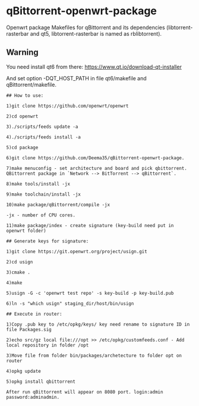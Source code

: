 # qBittorrent-openwrt-package
Openwrt package Makefiles for qBittorrent and its dependencies (libtorrent-rasterbar and qt5, libtorrent-rasterbar is named as rblibtorrent).

## Warning

You need install qt6 from there: https://www.qt.io/download-qt-installer

And set option -DQT_HOST_PATH in file qt6/makefile and qBittorrent/makefile.


```
## How to use:

1)git clone https://github.com/openwrt/openwrt

2)cd openwrt

3)./scripts/feeds update -a

4)./scripts/feeds install -a

5)cd package

6)git clone https://github.com/Deema35/qBittorrent-openwrt-package.

7)make menuconfig - set architecture and board and pick qbittorrent. QBittorrent package in `Network --> BitTorrent --> qBittorrent`.

8)make tools/install -jx

9)make toolchain/install -jx

10)make package/qBittorrent/compile -jx

-jx - number of CPU cores.

11)make package/index - create signature (key-build need put in openwrt folder)

## Generate keys for signature:

1)git clone https://git.openwrt.org/project/usign.git

2)cd usign

3)cmake .

4)make

5)usign -G -c 'openwrt test repo' -s key-build -p key-build.pub

6)ln -s "which usign" staging_dir/host/bin/usign

## Execute in router:

1)Copy .pub key to /etc/opkg/keys/ key need rename to signature ID in file Packages.sig

2)echo src/gz local file:///opt >> /etc/opkg/customfeeds.conf - Add local repository in folder /opt

3)Move file from folder bin/packages/archetecture to folder opt on router

4)opkg update

5)opkg install qbittorrent

After run qBittorrent will appear on 8080 port. login:admin password:adminadmin.



